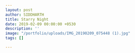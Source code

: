 ```yaml
---
layout: post
author: SIDDHARTH
title: Starry Night
date: 2019-02-09 00:00:00 +0530
description: ''
image: "/portfolio/uploads/IMG_20190209_075448 (1).jpg"
tags: []

---
```

